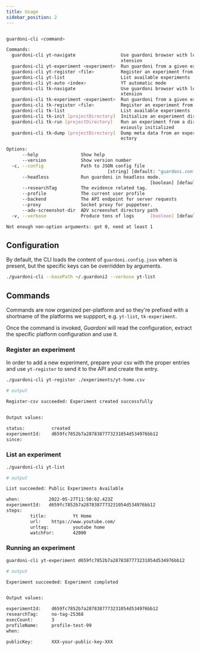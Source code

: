 ```yaml
---
title: Usage
sidebar_position: 2
---
```


```bash

guardoni-cli <command>

Commands:
  guardoni-cli yt-navigate                 Use guardoni browser with loaded yt e
                                           xtension
  guardoni-cli yt-experiment <experiment>  Run guardoni from a given experiment
  guardoni-cli yt-register <file>          Register an experiment from a CSV
  guardoni-cli yt-list                     List available experiments
  guardoni-cli yt-auto <index>             YT automatic mode
  guardoni-cli tk-navigate                 Use guardoni browser with loaded tk e
                                           xtension
  guardoni-cli tk-experiment <experiment>  Run guardoni from a given experiment
  guardoni-cli tk-register <file>          Register an experiment from a CSV
  guardoni-cli tk-list                     List available experiments
  guardoni-cli tk-init [projectDirectory]  Initialize an experiment directory
  guardoni-cli tk-run [projectDirectory]   Run an experiment from a directory pr
                                           eviously initialized
  guardoni-cli tk-dump [projectDirectory]  Dump meta data from an experiment dir
                                           ectory

Options:
      --help                Show help                                  [boolean]
      --version             Show version number                        [boolean]
  -c, --config              Path to JSON config file
                                      [string] [default: "guardoni.config.json"]
      --headless            Run guardoni in headless mode.
                                                      [boolean] [default: false]
      --researchTag         The evidence related tag.                   [string]
      --profile             The current user profile                    [string]
      --backend             The API endpoint for server requests        [string]
      --proxy               Socket proxy for puppeteer.                 [string]
      --adv-screenshot-dir  ADV screenshot directory path               [string]
  -v, --verbose             Produce tons of logs      [boolean] [default: false]

Not enough non-option arguments: got 0, need at least 1
```

## Configuration

By default, the CLI loads the content of `guardoni.config.json` when is present, but the specific keys can be overridden by arguments.

```bash
./guardoni-cli --basePath ~/.guardoni2 --verbose yt-list
```

## Commands

Commands are now organized per-platform and so they're prefixed with a shortname of the platforms we suppport, e.g. `yt-list`, `tk-experiment`.

Once the command is invoked, _Guardoni_ will read the configuration, extract the specific platform configuration and use it.

### Register an experiment

In order to add a new experiment, prepare your csv with the proper entries and use `yt-register` to send it to the API and create the entry.

```bash
./guardoni-cli yt-register ./experiments/yt-home.csv

# output

Register-csv succeeded: Experiment created successfully


Output values:

status:          created
experimentId:    d659fc7852b7a2878387773231054d534976bb12
since:

```

### List an experiment

```bash
./guardoni-cli yt-list

# output

List succeeded: Public Experiments Available

when:           2022-05-27T11:50:02.423Z
experimentId:   d659fc7852b7a2878387773231054d534976bb12
steps:
         title:          Yt Home
         url:    https://www.youtube.com/
         urltag:         youtube home
         watchFor:       42000
```

### Running an experiment

```bash
guardoni-cli yt-experiment d659fc7852b7a2878387773231054d534976bb12

# output

Experiment succeeded: Experiment completed


Output values:

experimentId:    d659fc7852b7a2878387773231054d534976bb12
researchTag:     no-tag-25368
execCount:       3
profileName:     profile-test-99
when:

publicKey:       XXX-your-public-key-XXX

```
